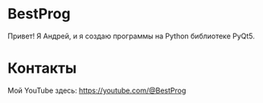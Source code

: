 # BestProg
Привет! Я Андрей, и я создаю программы на Python библиотеке PyQt5.

# Контакты
Мой YouTube здесь: https://youtube.com/@BestProg <br>
